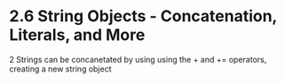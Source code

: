 # 2.6 String Objects - Concatenation, Literals, and More

2 Strings can be concanetated by using using the + and += operators, creating a new string object
